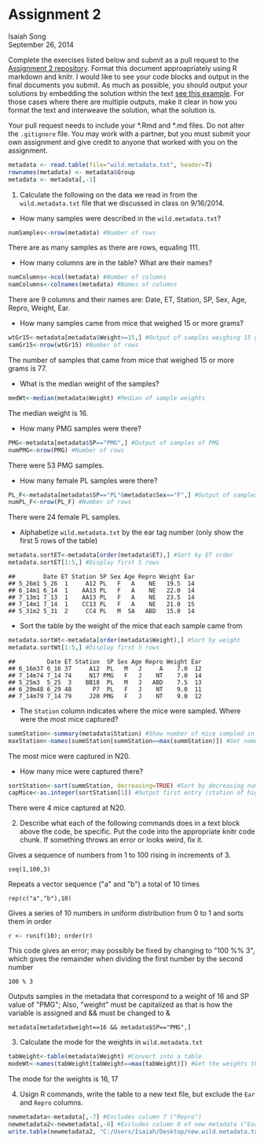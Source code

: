 # Assignment 2
Isaiah Song  
September 26, 2014  

Complete the exercises listed below and submit as a pull request to the [Assignment 2 repository](http://www.github.com/microbialinformatics/assignment02).  Format this document approapriately using R markdown and knitr. I would like to see your code blocks and output in the final documents you submit. As much as possible, you should output your solutions by embedding the solution within the text [see this example](https://github.com/microbialinformatics/assignment02/blob/master/example.Rmd). For those cases where there are multiple outputs, make it clear in how you format the text and interweave the solution, what the solution is.

Your pull request needs to include your *.Rmd and *.md files. Do not alter the `.gitignore` file. You may work with a partner, but you must submit your own assignment and give credit to anyone that worked with you on the assignment.


```r
metadata <- read.table(file="wild.metadata.txt", header=T)
rownames(metadata) <- metadata$Group
metadata <- metadata[,-1]
```

1.  Calculate the following on the data we read in from the `wild.metadata.txt` file that we discussed in class on 9/16/2014.

  * How many samples were described in the `wild.metadata.txt`?
  

```r
numSamples<-nrow(metadata) #Number of rows
```

There are as many samples as there are rows, equaling 111.
  
  * How many columns are in the table? What are their names?
  

```r
numColumns<-ncol(metadata) #Number of columns
namColumns<-colnames(metadata) #Names of columns
```

There are 9 columns and their names are: Date, ET, Station, SP, Sex, Age, Repro, Weight, Ear.

  * How many samples came from mice that weighed 15 or more grams?
  

```r
wtGr15<-metadata[metadata$Weight>=15,] #Output of samples weighing 15 grams or greater
samGr15<-nrow(wtGr15) #Number of rows
```

The number of samples that came from mice that weighed 15 or more grams is 77.
  
  * What is the median weight of the samples?
  

```r
medWt<-median(metadata$Weight) #Median of sample weights
```

The median weight is 16.

  * How many PMG samples were there?
  

```r
PMG<-metadata[metadata$SP=="PMG",] #Output of samples of PMG
numPMG<-nrow(PMG) #Number of rows
```

There were 53 PMG samples.

  * How many female PL samples were there?
  

```r
PL_F<-metadata[metadata$SP=="PL"&metadata$Sex=="F",] #Output of samples of female PL
numPL_F<-nrow(PL_F) #Number of rows
```

There were 24 female PL samples.

  * Alphabetize `wild.metadata.txt` by the ear tag number (only show the first 5 rows of the table) 
  

```r
metadata.sortET<-metadata[order(metadata$ET),] #Sort by ET order
metadata.sortET[1:5,] #Display first 5 rows
```

```
##        Date ET Station SP Sex Age Repro Weight Ear
## 5_26m1 5_26  1     A12 PL   F   A    NE   19.5  14
## 6_14m1 6_14  1    AA13 PL   F   A    NE   22.0  14
## 7_13m1 7_13  1    AA13 PL   F   A    NE   23.5  14
## 7_14m1 7_14  1    CC13 PL   F   A    NE   21.0  15
## 5_31m2 5_31  2     CC4 PL   M  SA   ABD   15.0  14
```

  * Sort the table by the weight of the mice that each sample came from  
  

```r
metadata.sortWt<-metadata[order(metadata$Weight),] #Sort by weight
metadata.sortWt[1:5,] #Display first 5 rows
```

```
##         Date ET Station  SP Sex Age Repro Weight Ear
## 6_16m37 6_16 37     A12  PL   M   J     A    7.0  12
## 7_14m74 7_14 74     N17 PMG   F   J    NT    7.0  14
## 5_25m3  5_25  3    BB18  PL   M   J   ABD    7.5  13
## 6_29m48 6_29 48      P7  PL   F   J    NT    9.0  11
## 7_14m79 7_14 79     J20 PMG   F   J    NT    9.0  12
```

  * The `Station` column indicates where the mice were sampled. Where were the most mice captured? 
  

```r
summStation<-summary(metadata$Station) #Show number of mice sampled in each station
maxStation<-names(summStation[summStation==max(summStation)]) #Get name of station with largest number of mice sampled
```

The most mice were captured in N20.

  * How many mice were captured there?


```r
sortStation<-sort(summStation, decreasing=TRUE) #Sort by decreasing number of mice sampled
capMice<-as.integer(sortStation[1]) #Output first entry (station of highest number of mice sampled) as integer
```

There were 4 mice captured at N20.

2.	Describe what each of the following commands does in a text block above the code, be specific. Put the code into the appropriate knitr code chunk. If something throws an error or looks weird, fix it.


Gives a sequence of numbers from 1 to 100 rising in increments of 3.
```
seq(1,100,3)
```

Repeats a vector sequence ("a" and "b") a total of 10 times
```
rep(c("a","b"),10)
```

Gives a series of 10 numbers in uniform distribution from 0 to 1 and sorts them in order
```
r <- runif(10); order(r)
```

This code gives an error; may possibly be fixed by changing to "100 %% 3", which gives the remainder when dividing the first number by the second number
```
100 % 3
```

Outputs samples in the metadata that correspond to a weight of 16 and SP value of "PMG";  Also, "weight" must be capitalized as that is how the variable is assigned and && must be changed to &
```
metadata[metadata$weight==16 && metadata$SP=="PMG",]
```


3.	Calculate the mode for the weights in `wild.metadata.txt`


```r
tabWeight<-table(metadata$Weight) #Convert into a table
modeWt<-names(tabWeight[tabWeight==max(tabWeight)]) #Get the weights that have the highest number of occurrences
```

The mode for the weights is 16, 17

4.	Usign R commands, write the table to a new text file, but exclude the `Ear` and `Repro` columns.


```r
newmetadata<-metadata[,-7] #Excludes column 7 ("Repro")
newmetadata2<-newmetadata[,-8] #Excludes column 8 of new metadata ("Ear")
write.table(newmetadata2, "C:/Users/Isaiah/Desktop/new.wild.metadata.txt") #Writes newmetadata2 to text file on desktop
```
